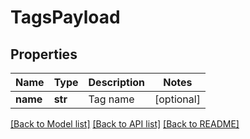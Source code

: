 # TagsPayload

## Properties

Name | Type | Description | Notes
------------ | ------------- | ------------- | -------------
**name** | **str** | Tag name | [optional] 

[[Back to Model list]](../README.md#documentation-for-models) [[Back to API list]](../README.md#documentation-for-api-endpoints) [[Back to README]](../README.md)


